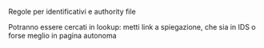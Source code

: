 Regole per identificativi e authority file

Potranno essere cercati in lookup: metti link a spiegazione, che sia in IDS o forse meglio in pagina autonoma
